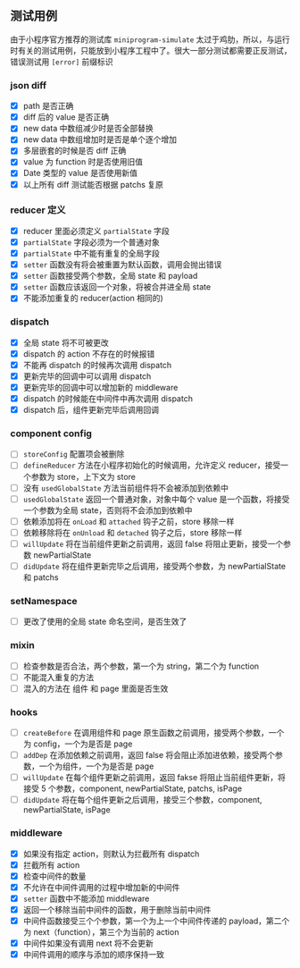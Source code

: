 ## 测试用例
由于小程序官方推荐的测试库 `miniprogram-simulate` 太过于鸡肋，所以，与运行时有关的测试用例，只能放到小程序工程中了。很大一部分测试都需要正反测试，错误测试用 `[error]` 前缀标识

### json diff
+ [x] path 是否正确
+ [x] diff 后的 value 是否正确
+ [x] new data 中数组减少时是否全部替换
+ [x] new data 中数组增加时是否是单个逐个增加
+ [x] 多层嵌套的时候是否 diff 正确
+ [x] value 为 function 时是否使用旧值
+ [x] Date 类型的 value 是否使用新值
+ [x] 以上所有 diff 测试能否根据 patchs 复原

### reducer 定义
+ [x] reducer 里面必须定义 `partialState` 字段
+ [x] `partialState` 字段必须为一个普通对象
+ [x] `partialState` 中不能有重复的全局字段
+ [x] `setter` 函数没有将会被重置为默认函数，调用会抛出错误
+ [x] `setter` 函数接受两个参数，全局 state 和 payload
+ [x] `setter` 函数应该返回一个对象，将被合并进全局 state
+ [x] 不能添加重复的 reducer(action 相同的)

### dispatch
+ [x] 全局 state 将不可被更改
+ [x] dispatch 的 action 不存在的时候报错
+ [x] 不能再 dispatch 的时候再次调用 dispatch
+ [x] 更新完毕的回调中可以调用 dispatch
+ [x] 更新完毕的回调中可以增加新的 middleware
+ [x] dispatch 的时候能在中间件中再次调用 dispatch
+ [x] dispatch 后，组件更新完毕后调用回调

### component config
+ [ ] `storeConfig` 配置项会被删除
+ [ ] `defineReducer` 方法在小程序初始化的时候调用，允许定义 reducer，接受一个参数为 store，上下文为 store
+ [ ] 没有 `usedGlobalState` 方法当前组件将不会被添加到依赖中
+ [ ] `usedGlobalState` 返回一个普通对象，对象中每个 value 是一个函数，将接受一个参数为全局 state，否则将不会添加到依赖中
+ [ ] 依赖添加将在 `onLoad` 和 `attached` 钩子之前，store 移除一样
+ [ ] 依赖移除将在 `onUnload` 和 `detached` 钩子之后，store 移除一样
+ [ ] `willUpdate` 将在当前组件更新之前调用，返回 false 将阻止更新，接受一个参数 newPartialState
+ [ ] `didUpdate` 将在组件更新完毕之后调用，接受两个参数，为 newPartialState 和 patchs

### setNamespace
+ [ ] 更改了使用的全局 state 命名空间，是否生效了

### mixin
+ [ ] 检查参数是否合法，两个参数，第一个为 string，第二个为 function
+ [ ] 不能混入重复的方法
+ [ ] 混入的方法在 组件 和 page 里面是否生效

### hooks
+ [ ] `createBefore` 在调用组件和 page 原生函数之前调用，接受两个参数，一个为 config，一个为是否是 page
+ [ ] `addDep` 在添加依赖之前调用，返回 false 将会阻止添加进依赖，接受两个参数，一个为组件，一个为是否是 page
+ [ ] `willUpdate` 在每个组件更新之前调用，返回 fakse 将阻止当前组件更新，将接受 5 个参数，component, newPartialState, patchs, isPage
+ [ ] `didUpdate` 将在每个组件更新之后调用，接受三个参数，component, newPartialState, isPage

### middleware
+ [x] 如果没有指定 action，则默认为拦截所有 dispatch
+ [x] 拦截所有 action
+ [x] 检查中间件的数量
+ [x] 不允许在中间件调用的过程中增加新的中间件
+ [x] `setter` 函数中不能添加 middleware
+ [x] 返回一个移除当前中间件的函数，用于删除当前中间件
+ [x] 中间件函数接受三个个参数，第一个为上一个中间件传递的 payload，第二个为 next（function），第三个为当前的 action
+ [x] 中间件如果没有调用 next 将不会更新
+ [x] 中间件调用的顺序与添加的顺序保持一致